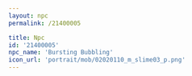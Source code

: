 ```yaml
---
layout: npc
permalink: /21400005

title: Npc
id: '21400005'
npc_name: 'Bursting Bubbling'
icon_url: 'portrait/mob/02020110_m_slime03_p.png'
---
```

